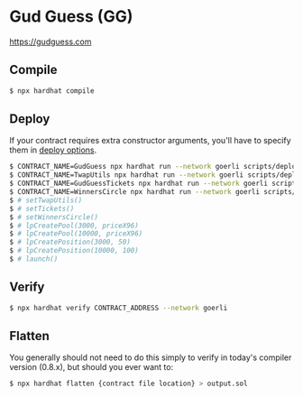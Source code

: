 # Gud Guess (GG)

https://gudguess.com

## Compile

```sh
$ npx hardhat compile
```

## Deploy

If your contract requires extra constructor arguments, you'll have to specify them in [deploy options](https://hardhat.org/plugins/hardhat-deploy.html#deployments-deploy-name-options).

```sh
$ CONTRACT_NAME=GudGuess npx hardhat run --network goerli scripts/deploy.js
$ CONTRACT_NAME=TwapUtils npx hardhat run --network goerli scripts/deploy.js
$ CONTRACT_NAME=GudGuessTickets npx hardhat run --network goerli scripts/deploy.js
$ CONTRACT_NAME=WinnersCircle npx hardhat run --network goerli scripts/deploy.js
$ # setTwapUtils()
$ # setTickets()
$ # setWinnersCircle()
$ # lpCreatePool(3000, priceX96)
$ # lpCreatePool(10000, priceX96)
$ # lpCreatePosition(3000, 50)
$ # lpCreatePosition(10000, 100)
$ # launch()
```

## Verify

```sh
$ npx hardhat verify CONTRACT_ADDRESS --network goerli
```

## Flatten

You generally should not need to do this simply to verify in today's compiler version (0.8.x), but should you ever want to:

```sh
$ npx hardhat flatten {contract file location} > output.sol
```
